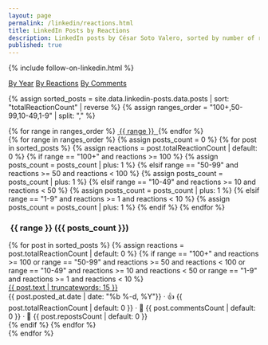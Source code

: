 ```yaml
---
layout: page
permalink: /linkedin/reactions.html
title: LinkedIn Posts by Reactions
description: LinkedIn posts by César Soto Valero, sorted by number of reactions.
published: true
---
```


{% include follow-on-linkedin.html %}

<!-- Buttons for ordering LinkedIn posts -->
<div class="list-filters">
   <a href="/linkedin/by-year.html" class="list-filter">By Year</a>
   <a href="/linkedin/by-reactions.html" class="list-filter">By Reactions</a>
   <a href="/linkedin/by-comments.html" class="list-filter">By Comments</a>
</div>

{% assign sorted_posts = site.data.linkedin-posts.data.posts | sort: "totalReactionCount" | reverse %}
{% assign ranges_order = "100+,50-99,10-49,1-9" | split: "," %}

<!-- Reactions cloud -->
<div class="tag-list">
  {% for range in ranges_order %}
    <a href="#{{ range }}" class="btn btn-primary tag-btn">
      <i class="fas fa-thumbs-up" aria-hidden="true"></i>&nbsp;{{ range }}&nbsp;
    </a>
  {% endfor %}
</div>

<div id="full-tags-list">
  {% for range in ranges_order %}
    {% assign posts_count = 0 %}
    {% for post in sorted_posts %}
      {% assign reactions = post.totalReactionCount | default: 0 %}
      {% if range == "100+" and reactions >= 100 %}
        {% assign posts_count = posts_count | plus: 1 %}
      {% elsif range == "50-99" and reactions >= 50 and reactions < 100 %}
        {% assign posts_count = posts_count | plus: 1 %}
      {% elsif range == "10-49" and reactions >= 10 and reactions < 50 %}
        {% assign posts_count = posts_count | plus: 1 %}
      {% elsif range == "1-9" and reactions >= 1 and reactions < 10 %}
        {% assign posts_count = posts_count | plus: 1 %}
      {% endif %}
    {% endfor %}
    <h3 id="{{ range }}" class="linked-section">
      <i class="fas fa-thumbs-up" aria-hidden="true"></i>
      &nbsp;{{ range }}&nbsp;({{ posts_count }})
    </h3>
    <div class="post-list">
      {% for post in sorted_posts %}
        {% assign reactions = post.totalReactionCount | default: 0 %}
        {% if range == "100+" and reactions >= 100 or
              range == "50-99" and reactions >= 50 and reactions < 100 or
              range == "10-49" and reactions >= 10 and reactions < 50 or
              range == "1-9" and reactions >= 1 and reactions < 10 %}
          <div class="tag-entry">
            <a href="{{ post.url }}" target="_blank">{{ post.text | truncatewords: 15 }}</a>
            <div class="entry-date">
              <time datetime="{{ post.posted_at.date }}">{{ post.posted_at.date | date: "%b %-d, %Y"}}</time>
              <span class="post-stats">
                · 👍 {{ post.totalReactionCount | default: 0 }}
                · 💬 {{ post.commentsCount | default: 0 }}
                · 🔁 {{ post.repostsCount | default: 0 }}
              </span>
            </div>
          </div>
        {% endif %}
      {% endfor %}
    </div>
  {% endfor %}
</div>
